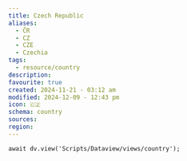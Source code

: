 ```yaml
---
title: Czech Republic
aliases:
  - ČR
  - CZ
  - CZE
  - Czechia
tags:
  - resource/country
description: 
favourite: true
created: 2024-11-21 - 03:12 am
modified: 2024-12-09 - 12:43 pm
icon: 🇨🇿
schema: country
sources: 
region: 
---
```


```dataviewjs
await dv.view('Scripts/Dataview/views/country');
```
